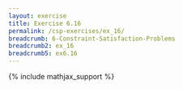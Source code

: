 ```yaml
---
layout: exercise
title: Exercise 6.16
permalink: /csp-exercises/ex_16/
breadcrumb: 6-Constraint-Satisfaction-Problems
breadcrumb2: ex_16
breadcrumb5: ex6.16
---
```


{% include mathjax_support %}


